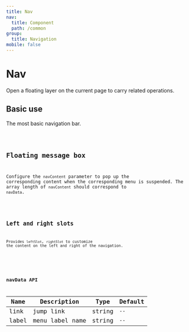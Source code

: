 ```yaml
---
title: Nav
nav:
  title: Component
  path: /common
group:
  title: Navigation
mobile: false
---
```


# Nav

Open a floating layer on the current page to carry related operations.

## Basic use

The most basic navigation bar.

<code src="./demos/index1.tsx" />

## Floating message box

Configure the `navContent` parameter to pop up the corresponding content when the corresponding menu is suspended. The array length of `navContent` should correspond to `navData`.

<code src="./demos/index2.tsx" />

## Left and right slots

Provides `leftSlot`, `rightSlot` to customize the content on the left and right of the navigation.

<code src="./demos/index3.tsx" />

<API />

## navData API

| Name  | Description     | Type   | Default |
| ----- | --------------- | ------ | ------- |
| link  | jump link       | string | `--`    |
| label | menu label name | string | `--`    |
